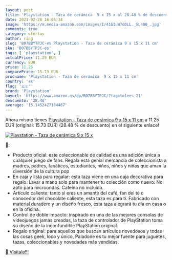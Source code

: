 ```yaml
---
layout: post
title: 'Playstation - Taza de cerámica  9 x 15 x al 28.48 % de descuento'
date: 2021-02-28 16:05:34
image: 'https://m.media-amazon.com/images/I/41GIuW7oDLL._SL400_.jpg'
comments: true
category: ofertas
author: ring
slug: 'B07BBYTPJC-es Playstation - Taza de cerámica 9 x 15 x 11 cm'
sku: 'B07BBYTPJC-es'
tags: [ 'playstation', ]
actualPrice: 11.25 EUR
currency: EUR
price: 11.25
comparePrice: 15.73 EUR
prodname: 'Playstation - Taza de cerámica  9 x 15 x 11 cm'
country: 'es'
flag: '🇪🇸'
brand: 'Playstation'
buyurl: 'https://www.amazon.es/dp/B07BBYTPJC/?tag=tolees-21'
descuento: '28.48'
average: '15.1452427184467'
---
```


Ahora mismo tienes [Playstation - Taza de cerámica  9 x 15 x 11 cm](https://www.amazon.es/dp/B07BBYTPJC/?tag=tolees-21) a 11.25 EUR (original: 15.73 EUR) (28.48 %  de descuento) en el siguiente enlace!

[![Playstation - Taza de cerámica  9 x 15 x](https://m.media-amazon.com/images/I/41GIuW7oDLL._SL400_.jpg)](https://www.amazon.es/dp/B07BBYTPJC/?tag=tolees-21)

🔎:

- Producto oficial: este coleccionable de calidad es una adición única a cualquier juego de fans. Regala esta genial mercancía de coleccionista a madres, padres, fanáticos, estudiantes, niños, niños y niñas que aman la diversión de la cultura pop
- En caja y lista para regalar: esta taza viene en una caja decorativa para regalo. Lavar a mano solo para mantener tu colección como nuevo. No apto para microondas. Cafeína no incluida.
- Artículo caliente: tanto si eres un amante del café, fan del té o conocedor del chocolate caliente, esta taza es para ti. Fabricado con material duradero y un diseño fresco, esta taza alegrará tu día en casa o en la oficina.
- Control de doble impacto: inspirado en una de las mejores consolas de videojuegos jamás creadas, la taza de controlador de PlayStation toma su diseño de la inconfundible PlayStation original.
- Regalo original: para aquellos que buscan artículos novedosos y todas las cosas geek, loco y único, Paladone es tu mejor fuente para juguetes, tazas, coleccionables y novedades más vendidas.

[🛒 Visítala!!!](https://www.amazon.es/dp/B07BBYTPJC/?tag=tolees-21)
